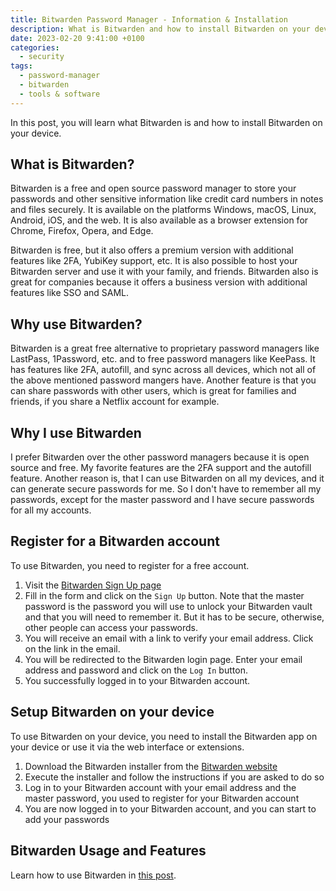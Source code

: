 ```yaml
---
title: Bitwarden Password Manager - Information & Installation
description: What is Bitwarden and how to install Bitwarden on your device
date: 2023-02-20 9:41:00 +0100
categories:
  - security
tags:
  - password-manager
  - bitwarden
  - tools & software
---
```


In this post, you will learn what Bitwarden is and how to install Bitwarden on your device.

## What is Bitwarden?

Bitwarden is a free and open source password manager to store your passwords and other sensitive information like credit card numbers in notes and files securely. It is available on the platforms Windows, macOS, Linux, Android, iOS, and the web. It is also available as a browser extension for Chrome, Firefox, Opera, and Edge.

Bitwarden is free, but it also offers a premium version with additional features like 2FA, YubiKey support, etc. It is also possible to host your Bitwarden server and use it with your family, and friends. Bitwarden also is great for companies because it offers a business version with additional features like SSO and SAML.

## Why use Bitwarden?

Bitwarden is a great free alternative to proprietary password managers like LastPass, 1Password, etc. and to free password managers like KeePass. It has features like 2FA, autofill, and sync across all devices, which not all of the above mentioned password mangers have. Another feature is that you can share passwords with other users, which is great for families and friends, if you share a Netflix account for example.

## Why I use Bitwarden

I prefer Bitwarden over the other password managers because it is open source and free. My favorite features are the 2FA support and the autofill feature. Another reason is, that I can use Bitwarden on all my devices, and it can generate secure passwords for me. So I don't have to remember all my passwords, except for the master password and I have secure passwords for all my accounts.

## Register for a Bitwarden account

To use Bitwarden, you need to register for a free account.

1. Visit the [Bitwarden Sign Up page](https://vault.bitwarden.com/#/register)
2. Fill in the form and click on the `Sign Up` button. Note that the master password is the password you will use to unlock your Bitwarden vault and that you will need to remember it. But it has to be secure, otherwise, other people can access your passwords.
3. You will receive an email with a link to verify your email address. Click on the link in the email.
4. You will be redirected to the Bitwarden login page. Enter your email address and password and click on the `Log In` button.
5. You successfully logged in to your Bitwarden account.

## Setup Bitwarden on your device

To use Bitwarden on your device, you need to install the Bitwarden app on your device or use it via the web interface or extensions.

1. Download the Bitwarden installer from the [Bitwarden website](https://bitwarden.com/download/)
2. Execute the installer and follow the instructions if you are asked to do so
3. Log in to your Bitwarden account with your email address and the master password, you used to register for your Bitwarden account
4. You are now logged in to your Bitwarden account, and you can start to add your passwords

## Bitwarden Usage and Features

Learn how to use Bitwarden in [this post](/security/bitwarden-password-manager-usage-features/).
